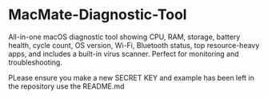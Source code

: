 # MacMate-Diagnostic-Tool
All-in-one macOS diagnostic tool showing CPU, RAM, storage, battery health, cycle count, OS version, Wi-Fi, Bluetooth status, top resource-heavy apps, and includes a built-in virus scanner. Perfect for monitoring and troubleshooting.


PLease ensure you make a new SECRET KEY and example has been left in the repository use the README.md


